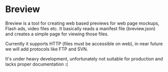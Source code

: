 Breview
=======
Breview is a tool for creating web based previews for web page mockups, Flash ads, video files etc. It basically reads a manifest file (breview.json) and creates a simple page for viewing those files.

Currently it supports HTTP (files must be accessible on web), in near future we will add protocols like FTP and SVN.

It's under heavy development, unfortunately not suitable for production and lacks proper documentation :(